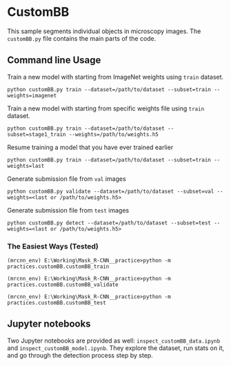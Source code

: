 # CustomBB

This sample segments individual objects in microscopy images.
The `customBB.py` file contains the main parts of the code.


## Command line Usage
Train a new model with starting from ImageNet weights using `train` dataset.
```
python customBB.py train --dataset=/path/to/dataset --subset=train --weights=imagenet
```

Train a new model with starting from specific weights file using `train` dataset.
```
python customBB.py train --dataset=/path/to/dataset --subset=stage1_train --weights=/path/to/weights.h5
```

Resume training a model that you have ever trained earlier
```
python customBB.py train --dataset=/path/to/dataset --subset=train --weights=last
```

Generate submission file from `val` images
```
python customBB.py validate --dataset=/path/to/dataset --subset=val --weights=<last or /path/to/weights.h5>
```

Generate submission file from `test` images
```
python customBB.py detect --dataset=/path/to/dataset --subset=test --weights=<last or /path/to/weights.h5>
```

### The Easiest Ways (Tested) 
```
(mrcnn_env) E:\Working\Mask_R-CNN__practice>python -m practices.customBB.customBB_train
```
```
(mrcnn_env) E:\Working\Mask_R-CNN__practice>python -m practices.customBB.customBB_validate
```
```
(mrcnn_env) E:\Working\Mask_R-CNN__practice>python -m practices.customBB.customBB_test
```


## Jupyter notebooks
Two Jupyter notebooks are provided as well: `inspect_customBB_data.ipynb` and `inspect_customBB_model.ipynb`.
They explore the dataset, run stats on it, and go through the detection process step by step.

